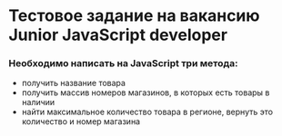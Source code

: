 # Тестовое задание на вакансию Junior JavaScript developer

### Необходимо написать на JavaScript три метода:

- получить название товара
- получить массив номеров магазинов, в которых есть товары в наличии
- найти максимальное количество товара в регионе, вернуть это количество и номер магазина
